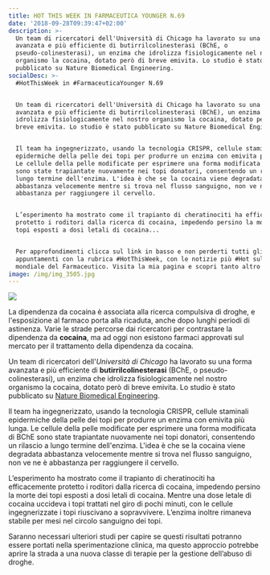 ```yaml
---
title: HOT THIS WEEK IN FARMACEUTICA YOUNGER N.69
date: '2018-09-28T09:39:47+02:00'
description: >-
  Un team di ricercatori dell'Università di Chicago ha lavorato su una forma
  avanzata e più efficiente di butirrilcolinesterasi (BChE, o
  pseudo-colinesterasi), un enzima che idrolizza fisiologicamente nel nostro
  organismo la cocaina, dotato però di breve emivita. Lo studio è stato
  pubblicato su Nature Biomedical Engineering.
socialDesc: >-
  #HotThisWeek in #FarmaceuticaYounger N.69


  Un team di ricercatori dell'Università di Chicago ha lavorato su una forma
  avanzata e più efficiente di butirrilcolinesterasi (BChE), un enzima che
  idrolizza fisiologicamente nel nostro organismo la cocaina, dotato però di
  breve emivita. Lo studio è stato pubblicato su Nature Biomedical Engineering.


  Il team ha ingegnerizzato, usando la tecnologia CRISPR, cellule staminali
  epidermiche della pelle dei topi per produrre un enzima con emivita più lunga.
  Le cellule della pelle modificate per esprimere una forma modificata di BChE
  sono state trapiantate nuovamente nei topi donatori, consentendo un rilascio a
  lungo termine dell'enzima. L'idea è che se la cocaina viene degradata
  abbastanza velocemente mentre si trova nel flusso sanguigno, non ve ne è
  abbastanza per raggiungere il cervello. 


  L’esperimento ha mostrato come il trapianto di cheratinociti ha efficacemente
  protetto i roditori dalla ricerca di cocaina, impedendo persino la morte dei
  topi esposti a dosi letali di cocaina...


  Per approfondimenti clicca sul link in basso e non perderti tutti gli
  appuntamenti con la rubrica #HotThisWeek, con le notizie più #Hot sul panorama
  mondiale del Farmaceutico. Visita la mia pagina e scopri tanto altro ancora...
image: /img/img_3505.jpg
---
```

![](/img/img_3505.jpg)

La dipendenza da cocaina è associata alla ricerca compulsiva di droghe, e l'esposizione al farmaco porta alla ricaduta, anche dopo lunghi periodi di astinenza. Varie le strade percorse dai ricercatori per contrastare la dipendenza da **cocaina**, ma ad oggi non esistono farmaci approvati sul mercato per il trattamento della dipendenza da cocaina.

Un team di ricercatori dell'_Università di Chicago_ ha lavorato su una forma avanzata e più efficiente di **butirrilcolinesterasi** (BChE, o pseudo-colinesterasi), un enzima che idrolizza fisiologicamente nel nostro organismo la cocaina, dotato però di breve emivita. Lo studio è stato pubblicato su [Nature Biomedical Engineering](https://www.nature.com/articles/s41551-018-0293-z).

Il team ha ingegnerizzato, usando la tecnologia CRISPR, cellule staminali epidermiche della pelle dei topi per produrre un enzima con emivita più lunga. Le cellule della pelle modificate per esprimere una forma modificata di BChE sono state trapiantate nuovamente nei topi donatori, consentendo un rilascio a lungo termine dell'enzima. L'idea è che se la cocaina viene degradata abbastanza velocemente mentre si trova nel flusso sanguigno, non ve ne è abbastanza per raggiungere il cervello. 

L’esperimento ha mostrato come il trapianto di cheratinociti ha efficacemente protetto i roditori dalla ricerca di cocaina, impedendo persino la morte dei topi esposti a dosi letali di cocaina. Mentre una dose letale di cocaina uccideva i topi trattati nel giro di pochi minuti, con le cellule ingegnerizzate i topi riuscivano a sopravvivere. L’enzima inoltre rimaneva stabile per mesi nel circolo sanguigno dei topi.

Saranno necessari ulteriori studi per capire se questi risultati potranno essere portati nella sperimentazione clinica, ma questo approccio potrebbe aprire la strada a una nuova classe di terapie per la gestione dell’abuso di droghe.
